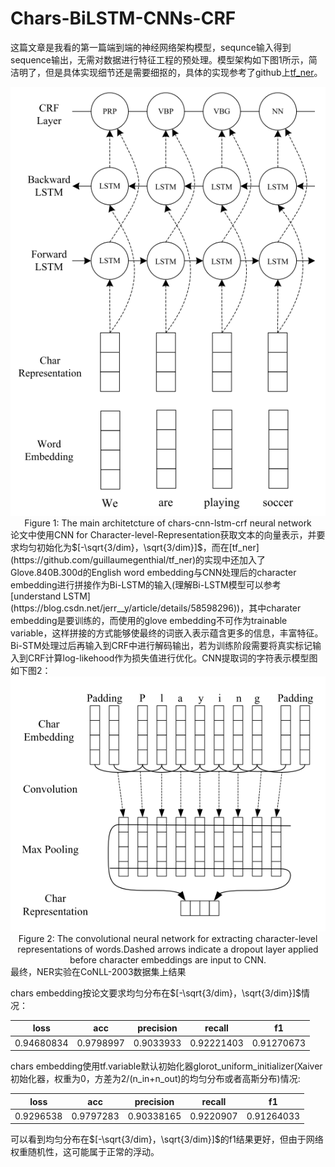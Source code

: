 # Chars-BiLSTM-CNNs-CRF

这篇文章是我看的第一篇端到端的神经网络架构模型，sequnce输入得到sequence输出，无需对数据进行特征工程的预处理。模型架构如下图1所示，简洁明了，但是具体实现细节还是需要细抠的，具体的实现参考了github上[tf_ner](https://github.com/guillaumegenthial/tf_ner)。

<div align="center">
    <img src="https://raw.githubusercontent.com/tracy-talent/Notes/master/imgs/research/bilstm-cnns-crf.png">
</div>

<center>Figure 1: The main architetcture of chars-cnn-lstm-crf neural network</center>
论文中使用CNN for Character-level-Representation获取文本的向量表示，并要求均匀初始化为$[-\sqrt{3/dim}，\sqrt{3/dim}]$，而在[tf_ner](https://github.com/guillaumegenthial/tf_ner)的实现中还加入了Glove.840B.300d的English word embedding与CNN处理后的character embedding进行拼接作为Bi-LSTM的输入(理解Bi-LSTM模型可以参考[understand LSTM](https://blog.csdn.net/jerr__y/article/details/58598296))，其中charater embedding是要训练的，而使用的glove embedding不可作为trainable variable，这样拼接的方式能够使最终的词嵌入表示蕴含更多的信息，丰富特征。Bi-STM处理过后再输入到CRF中进行解码输出，若为训练阶段需要将真实标记输入到CRF计算log-likehood作为损失值进行优化。CNN提取词的字符表示模型图如下图2：

<div align="center">
    <img src="https://raw.githubusercontent.com/tracy-talent/Notes/master/imgs/research/chars-cnn.png">
</div>

<center>Figure 2: The convolutional neural network for extracting character-level representations of words.Dashed arrows indicate a dropout layer applied before character embeddings are input to CNN.</center>
最终，NER实验在CoNLL-2003数据集上结果

chars embedding按论文要求均匀分布在$[-\sqrt{3/dim}，\sqrt{3/dim}]$情况：

| loss       | acc       | precision | recall     | f1         |
| ---------- | --------- | --------- | ---------- | ---------- |
| 0.94680834 | 0.9798997 | 0.9033933 | 0.92221403 | 0.91270673 |

chars embedding使用tf.variable默认初始化器glorot_uniform_initializer(Xaiver初始化器，权重为0，方差为2/(n_in+n_out)的均匀分布或者高斯分布)情况:

| loss      | acc       | precision  | recall    | f1         |
| --------- | --------- | ---------- | --------- | ---------- |
| 0.9296538 | 0.9797283 | 0.90338165 | 0.9220907 | 0.91264033 |

可以看到均匀分布在$[-\sqrt{3/dim}，\sqrt{3/dim}]$的f1结果更好，但由于网络权重随机性，这可能属于正常的浮动。